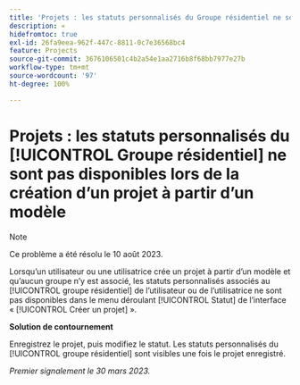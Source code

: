 ```yaml
---
title: 'Projets : les statuts personnalisés du Groupe résidentiel ne sont pas disponibles lors de la création d’un projet à partir d’un modèle'
description: « 
hidefromtoc: true
exl-id: 26fa9eea-962f-447c-8811-0c7e36568bc4
feature: Projects
source-git-commit: 3676106501c4b2a54e1aa2716b8f68bb7977e27b
workflow-type: tm+mt
source-wordcount: '97'
ht-degree: 100%

---
```


# Projets : les statuts personnalisés du [!UICONTROL Groupe résidentiel] ne sont pas disponibles lors de la création d’un projet à partir d’un modèle

>[!NOTE]
>
>Ce problème a été résolu le 10 août 2023.

Lorsqu’un utilisateur ou une utilisatrice crée un projet à partir d’un modèle et qu’aucun groupe n’y est associé, les statuts personnalisés associés au [!UICONTROL groupe résidentiel] de l’utilisateur ou de l’utilisatrice ne sont pas disponibles dans le menu déroulant [!UICONTROL Statut] de l’interface « [!UICONTROL Créer un projet] ».

**Solution de contournement**

Enregistrez le projet, puis modifiez le statut. Les statuts personnalisés du [!UICONTROL groupe résidentiel] sont visibles une fois le projet enregistré.

_Premier signalement le 30 mars 2023._
